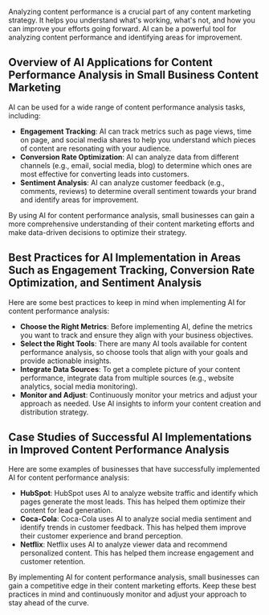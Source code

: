 

Analyzing content performance is a crucial part of any content marketing strategy. It helps you understand what's working, what's not, and how you can improve your efforts going forward. AI can be a powerful tool for analyzing content performance and identifying areas for improvement.

Overview of AI Applications for Content Performance Analysis in Small Business Content Marketing
------------------------------------------------------------------------------------------------

AI can be used for a wide range of content performance analysis tasks, including:

* **Engagement Tracking**: AI can track metrics such as page views, time on page, and social media shares to help you understand which pieces of content are resonating with your audience.
* **Conversion Rate Optimization**: AI can analyze data from different channels (e.g., email, social media, blog) to determine which ones are most effective for converting leads into customers.
* **Sentiment Analysis**: AI can analyze customer feedback (e.g., comments, reviews) to determine overall sentiment towards your brand and identify areas for improvement.

By using AI for content performance analysis, small businesses can gain a more comprehensive understanding of their content marketing efforts and make data-driven decisions to optimize their strategy.

Best Practices for AI Implementation in Areas Such as Engagement Tracking, Conversion Rate Optimization, and Sentiment Analysis
-------------------------------------------------------------------------------------------------------------------------------

Here are some best practices to keep in mind when implementing AI for content performance analysis:

* **Choose the Right Metrics**: Before implementing AI, define the metrics you want to track and ensure they align with your business objectives.
* **Select the Right Tools**: There are many AI tools available for content performance analysis, so choose tools that align with your goals and provide actionable insights.
* **Integrate Data Sources**: To get a complete picture of your content performance, integrate data from multiple sources (e.g., website analytics, social media monitoring).
* **Monitor and Adjust**: Continuously monitor your metrics and adjust your approach as needed. Use AI insights to inform your content creation and distribution strategy.

Case Studies of Successful AI Implementations in Improved Content Performance Analysis
--------------------------------------------------------------------------------------

Here are some examples of businesses that have successfully implemented AI for content performance analysis:

* **HubSpot**: HubSpot uses AI to analyze website traffic and identify which pages generate the most leads. This has helped them optimize their content for lead generation.
* **Coca-Cola**: Coca-Cola uses AI to analyze social media sentiment and identify trends in customer feedback. This has helped them improve their customer experience and brand perception.
* **Netflix**: Netflix uses AI to analyze viewer data and recommend personalized content. This has helped them increase engagement and customer retention.

By implementing AI for content performance analysis, small businesses can gain a competitive edge in their content marketing efforts. Keep these best practices in mind and continuously monitor and adjust your approach to stay ahead of the curve.
